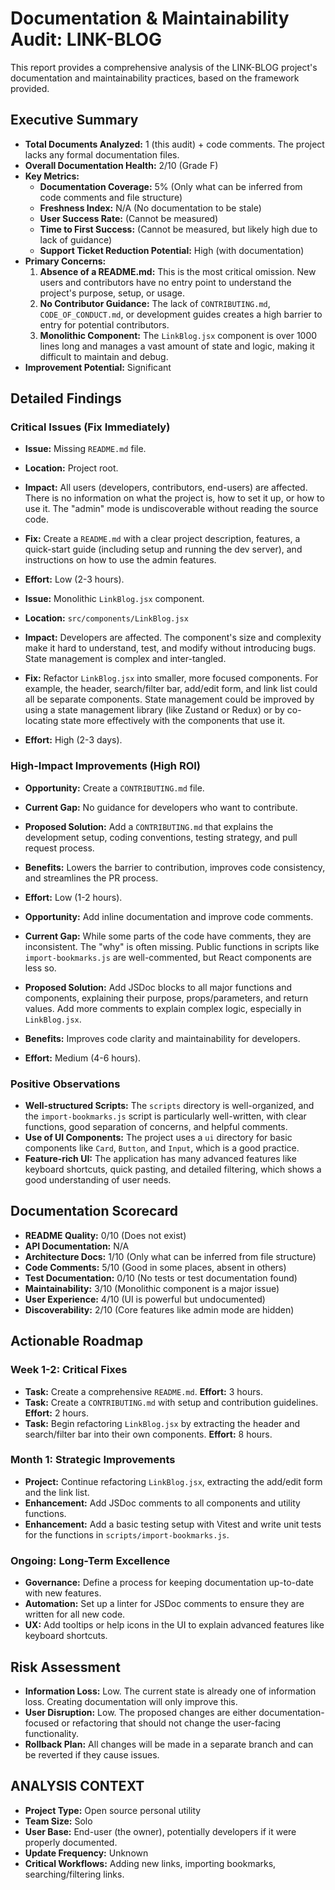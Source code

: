 # Documentation & Maintainability Audit: LINK-BLOG

This report provides a comprehensive analysis of the LINK-BLOG project's documentation and maintainability practices, based on the framework provided.

## Executive Summary

*   **Total Documents Analyzed:** 1 (this audit) + code comments. The project lacks any formal documentation files.
*   **Overall Documentation Health:** 2/10 (Grade F)
*   **Key Metrics:**
    *   **Documentation Coverage:** 5% (Only what can be inferred from code comments and file structure)
    *   **Freshness Index:** N/A (No documentation to be stale)
    *   **User Success Rate:** (Cannot be measured)
    *   **Time to First Success:** (Cannot be measured, but likely high due to lack of guidance)
    *   **Support Ticket Reduction Potential:** High (with documentation)
*   **Primary Concerns:**
    1.  **Absence of a README.md:** This is the most critical omission. New users and contributors have no entry point to understand the project's purpose, setup, or usage.
    2.  **No Contributor Guidance:** The lack of `CONTRIBUTING.md`, `CODE_OF_CONDUCT.md`, or development guides creates a high barrier to entry for potential contributors.
    3.  **Monolithic Component:** The `LinkBlog.jsx` component is over 1000 lines long and manages a vast amount of state and logic, making it difficult to maintain and debug.
*   **Improvement Potential:** Significant

## Detailed Findings

### Critical Issues (Fix Immediately)

*   **Issue:** Missing `README.md` file.
*   **Location:** Project root.
*   **Impact:** All users (developers, contributors, end-users) are affected. There is no information on what the project is, how to set it up, or how to use it. The "admin" mode is undiscoverable without reading the source code.
*   **Fix:** Create a `README.md` with a clear project description, features, a quick-start guide (including setup and running the dev server), and instructions on how to use the admin features.
*   **Effort:** Low (2-3 hours).

*   **Issue:** Monolithic `LinkBlog.jsx` component.
*   **Location:** `src/components/LinkBlog.jsx`
*   **Impact:** Developers are affected. The component's size and complexity make it hard to understand, test, and modify without introducing bugs. State management is complex and inter-tangled.
*   **Fix:** Refactor `LinkBlog.jsx` into smaller, more focused components. For example, the header, search/filter bar, add/edit form, and link list could all be separate components. State management could be improved by using a state management library (like Zustand or Redux) or by co-locating state more effectively with the components that use it.
*   **Effort:** High (2-3 days).

### High-Impact Improvements (High ROI)

*   **Opportunity:** Create a `CONTRIBUTING.md` file.
*   **Current Gap:** No guidance for developers who want to contribute.
*   **Proposed Solution:** Add a `CONTRIBUTING.md` that explains the development setup, coding conventions, testing strategy, and pull request process.
*   **Benefits:** Lowers the barrier to contribution, improves code consistency, and streamlines the PR process.
*   **Effort:** Low (1-2 hours).

*   **Opportunity:** Add inline documentation and improve code comments.
*   **Current Gap:** While some parts of the code have comments, they are inconsistent. The "why" is often missing. Public functions in scripts like `import-bookmarks.js` are well-commented, but React components are less so.
*   **Proposed Solution:** Add JSDoc blocks to all major functions and components, explaining their purpose, props/parameters, and return values. Add more comments to explain complex logic, especially in `LinkBlog.jsx`.
*   **Benefits:** Improves code clarity and maintainability for developers.
*   **Effort:** Medium (4-6 hours).

### Positive Observations

*   **Well-structured Scripts:** The `scripts` directory is well-organized, and the `import-bookmarks.js` script is particularly well-written, with clear functions, good separation of concerns, and helpful comments.
*   **Use of UI Components:** The project uses a `ui` directory for basic components like `Card`, `Button`, and `Input`, which is a good practice.
*   **Feature-rich UI:** The application has many advanced features like keyboard shortcuts, quick pasting, and detailed filtering, which shows a good understanding of user needs.

## Documentation Scorecard

*   **README Quality:** 0/10 (Does not exist)
*   **API Documentation:** N/A
*   **Architecture Docs:** 1/10 (Only what can be inferred from file structure)
*   **Code Comments:** 5/10 (Good in some places, absent in others)
*   **Test Documentation:** 0/10 (No tests or test documentation found)
*   **Maintainability:** 3/10 (Monolithic component is a major issue)
*   **User Experience:** 4/10 (UI is powerful but undocumented)
*   **Discoverability:** 2/10 (Core features like admin mode are hidden)

## Actionable Roadmap

### Week 1-2: Critical Fixes

*   **Task:** Create a comprehensive `README.md`. **Effort:** 3 hours.
*   **Task:** Create a `CONTRIBUTING.md` with setup and contribution guidelines. **Effort:** 2 hours.
*   **Task:** Begin refactoring `LinkBlog.jsx` by extracting the header and search/filter bar into their own components. **Effort:** 8 hours.

### Month 1: Strategic Improvements

*   **Project:** Continue refactoring `LinkBlog.jsx`, extracting the add/edit form and the link list.
*   **Enhancement:** Add JSDoc comments to all components and utility functions.
*   **Enhancement:** Add a basic testing setup with Vitest and write unit tests for the functions in `scripts/import-bookmarks.js`.

### Ongoing: Long-Term Excellence

*   **Governance:** Define a process for keeping documentation up-to-date with new features.
*   **Automation:** Set up a linter for JSDoc comments to ensure they are written for all new code.
*   **UX:** Add tooltips or help icons in the UI to explain advanced features like keyboard shortcuts.

## Risk Assessment

*   **Information Loss:** Low. The current state is already one of information loss. Creating documentation will only improve this.
*   **User Disruption:** Low. The proposed changes are either documentation-focused or refactoring that should not change the user-facing functionality.
*   **Rollback Plan:** All changes will be made in a separate branch and can be reverted if they cause issues.

## ANALYSIS CONTEXT
*   **Project Type:** Open source personal utility
*   **Team Size:** Solo
*   **User Base:** End-user (the owner), potentially developers if it were properly documented.
*   **Update Frequency:** Unknown
*   **Critical Workflows:** Adding new links, importing bookmarks, searching/filtering links.
